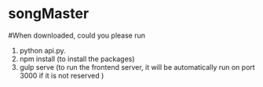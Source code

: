 # songMaster

#When downloaded, could you please run
1) python api.py.
2) npm install (to install the packages)
3) gulp serve (to run the frontend server, it will be automatically run on port 3000 if it is not reserved ) 
